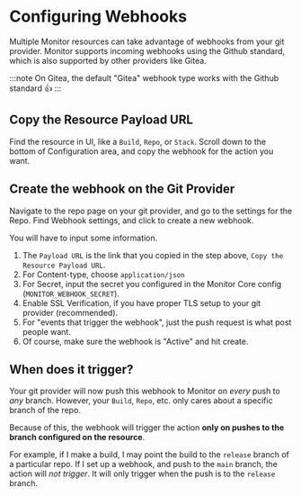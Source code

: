 # Configuring Webhooks

Multiple Monitor resources can take advantage of webhooks from your git provider. Monitor supports incoming webhooks using the Github standard, which is also supported by other providers like Gitea.

:::note
On Gitea, the default "Gitea" webhook type works with the Github standard 👍
:::

## Copy the Resource Payload URL

Find the resource in UI, like a `Build`, `Repo`, or `Stack`.
Scroll down to the bottom of Configuration area, and copy the webhook for the action you want.

## Create the webhook on the Git Provider

Navigate to the repo page on your git provider, and go to the settings for the Repo.
Find Webhook settings, and click to create a new webhook.

You will have to input some information. 

1. The `Payload URL` is the link that you copied in the step above, `Copy the Resource Payload URL`.
2. For Content-type, choose `application/json`
3. For Secret, input the secret you configured in the Monitor Core config (`MONITOR_WEBHOOK_SECRET`).
4. Enable SSL Verification, if you have proper TLS setup to your git provider (recommended).
5. For "events that trigger the webhook", just the push request is what post people want.
6. Of course, make sure the webhook is "Active" and hit create.

## When does it trigger?

Your git provider will now push this webhook to Monitor on *every* push to *any* branch. However, your `Build`, `Repo`,
etc. only cares about a specific branch of the repo.

Because of this, the webhook will trigger the action **only on pushes to the branch configured on the resource**.

For example, if I make a build, I may point the build to the `release` branch of a particular repo. If I set up a webhook, and push to the `main` branch, the action will *not trigger*. It will only trigger when the push is to the `release` branch.